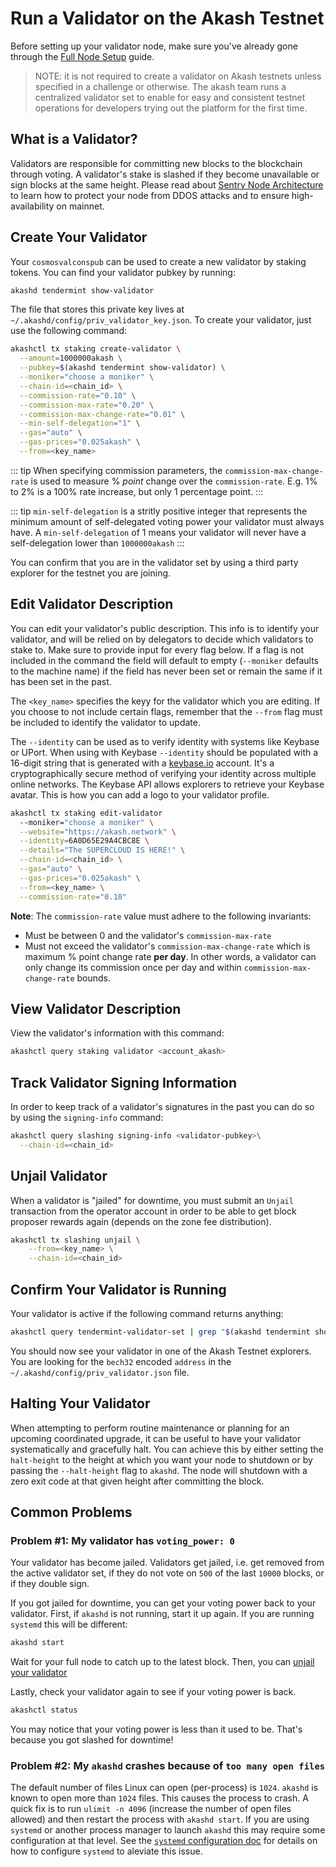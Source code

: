 # Run a Validator on the Akash Testnet

Before setting up your validator node, make sure you've already gone through the [Full Node Setup](/guides/join-the-testnet.md) guide.

> NOTE: it is not required to create a validator on Akash testnets unless specified in a challenge or otherwise. The akash team runs a centralized validator set to enable for easy and consistent testnet operations for developers trying out the platform for the first time.

## What is a Validator?

Validators are responsible for committing new blocks to the blockchain through voting. A validator's stake is slashed if they become unavailable or sign blocks at the same height. Please read about [Sentry Node Architecture](https://hub.cosmos.network/master/validators/validator-faq.html#how-can-validators-protect-themselves-from-denial-of-service-attacks) to learn how to protect your node from DDOS attacks and to ensure high-availability on mainnet.

## Create Your Validator

Your `cosmosvalconspub` can be used to create a new validator by staking tokens. You can find your validator pubkey by running:

```bash
akashd tendermint show-validator
```

The file that stores this private key lives at `~/.akashd/config/priv_validator_key.json`. To create your validator, just use the following command:

```bash
akashctl tx staking create-validator \
  --amount=1000000akash \
  --pubkey=$(akashd tendermint show-validator) \
  --moniker="choose a moniker" \
  --chain-id=<chain_id> \
  --commission-rate="0.10" \
  --commission-max-rate="0.20" \
  --commission-max-change-rate="0.01" \
  --min-self-delegation="1" \
  --gas="auto" \
  --gas-prices="0.025akash" \
  --from=<key_name>
```

::: tip
When specifying commission parameters, the `commission-max-change-rate` is used to measure % _point_ change over the `commission-rate`. E.g. 1% to 2% is a 100% rate increase, but only 1 percentage point.
:::

::: tip
`min-self-delegation` is a stritly positive integer that represents the minimum amount of self-delegated voting power your validator must always have. A `min-self-delegation` of 1 means your validator will never have a self-delegation lower than `1000000akash`
:::

You can confirm that you are in the validator set by using a third party explorer for the testnet you are joining.

## Edit Validator Description

You can edit your validator's public description. This info is to identify your validator, and will be relied on by delegators to decide which validators to stake to. Make sure to provide input for every flag below. If a flag is not included in the command the field will default to empty (`--moniker` defaults to the machine name) if the field has never been set or remain the same if it has been set in the past.

The `<key_name>` specifies the keyy for the validator which you are editing. If you choose to not include certain flags, remember that the `--from` flag must be included to identify the validator to update.

The `--identity` can be used as to verify identity with systems like Keybase or UPort. When using with Keybase `--identity` should be populated with a 16-digit string that is generated with a [keybase.io](https://keybase.io) account. It's a cryptographically secure method of verifying your identity across multiple online networks. The Keybase API allows explorers to retrieve your Keybase avatar. This is how you can add a logo to your validator profile.

```bash
akashctl tx staking edit-validator
  --moniker="choose a moniker" \
  --website="https://akash.network" \
  --identity=6A0D65E29A4CBC8E \
  --details="The SUPERCLOUD IS HERE!" \
  --chain-id=<chain_id> \
  --gas="auto" \
  --gas-prices="0.025akash" \
  --from=<key_name> \
  --commission-rate="0.10"
```

__Note__: The `commission-rate` value must adhere to the following invariants:

- Must be between 0 and the validator's `commission-max-rate`
- Must not exceed the validator's `commission-max-change-rate` which is maximum
  % point change rate **per day**. In other words, a validator can only change
  its commission once per day and within `commission-max-change-rate` bounds.

## View Validator Description

View the validator's information with this command:

```bash
akashctl query staking validator <account_akash>
```

## Track Validator Signing Information

In order to keep track of a validator's signatures in the past you can do so by using the `signing-info` command:

```bash
akashctl query slashing signing-info <validator-pubkey>\
  --chain-id=<chain_id>
```

## Unjail Validator

When a validator is "jailed" for downtime, you must submit an `Unjail` transaction from the operator account in order to be able to get block proposer rewards again (depends on the zone fee distribution).

```bash
akashctl tx slashing unjail \
	--from=<key_name> \
	--chain-id=<chain_id>
```

## Confirm Your Validator is Running

Your validator is active if the following command returns anything:

```bash
akashctl query tendermint-validator-set | grep "$(akashd tendermint show-validator)"
```

You should now see your validator in one of the Akash Testnet explorers. You are looking for the `bech32` encoded `address` in the `~/.akashd/config/priv_validator.json` file.

## Halting Your Validator

When attempting to perform routine maintenance or planning for an upcoming coordinated
upgrade, it can be useful to have your validator systematically and gracefully halt.
You can achieve this by either setting the `halt-height` to the height at which
you want your node to shutdown or by passing the `--halt-height` flag to `akashd`.
The node will shutdown with a zero exit code at that given height after committing
the block.

## Common Problems

### Problem #1: My validator has `voting_power: 0`

Your validator has become jailed. Validators get jailed, i.e. get removed from the active validator set, if they do not vote on `500` of the last `10000` blocks, or if they double sign. 

If you got jailed for downtime, you can get your voting power back to your validator. First, if `akashd` is not running, start it up again. If you are running `systemd` this will be different:

```bash
akashd start
```

Wait for your full node to catch up to the latest block. Then, you can [unjail your validator](#unjail-validator)

Lastly, check your validator again to see if your voting power is back.

```bash
akashctl status
```

You may notice that your voting power is less than it used to be. That's because you got slashed for downtime!

### Problem #2: My `akashd` crashes because of `too many open files`

The default number of files Linux can open (per-process) is `1024`. `akashd` is known to open more than `1024` files. This causes the process to crash. A quick fix is to run `ulimit -n 4096` (increase the number of open files allowed) and then restart the process with `akashd start`. If you are using `systemd` or another process manager to launch `akashd` this may require some configuration at that level. See the [`systemd` configuration doc](/guides/systemd.md) for details on how to configure `systemd` to aleviate this issue.
